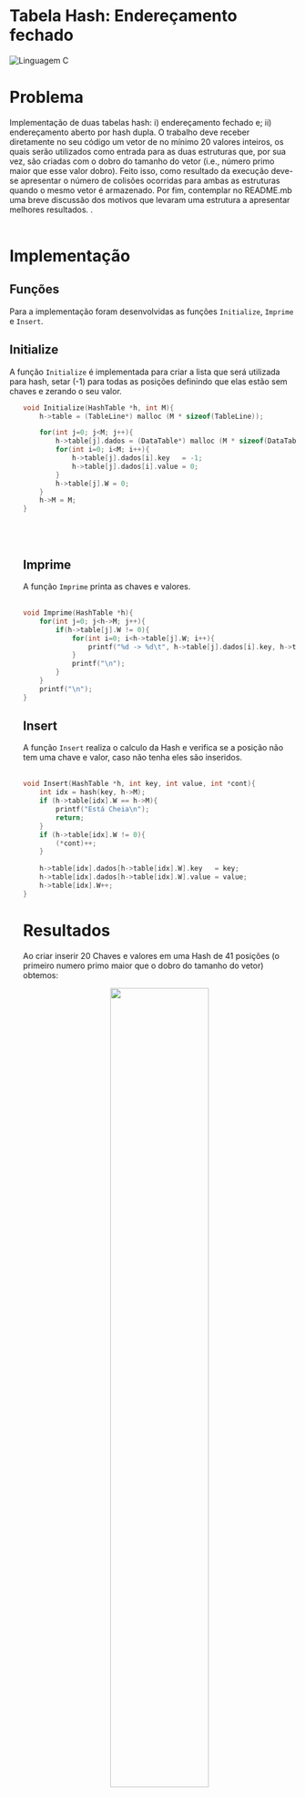 # Tabela Hash: Endereçamento fechado

![Linguagem C](https://img.shields.io/badge/Linguagem-C-green.svg)


<h1> Problema</h1>

Implementação de duas tabelas hash: i) endereçamento fechado e; ii) endereçamento aberto por hash dupla. O trabalho deve receber diretamente no seu código um vetor de no mínimo 20 valores inteiros, os quais serão utilizados como entrada  para as duas estruturas que, por sua vez, são criadas com o dobro do tamanho do vetor (i.e., número primo maior que esse valor dobro). Feito isso, como resultado da execução deve-se apresentar o número de colisões ocorridas para ambas as estruturas quando o mesmo vetor é armazenado. Por fim, contemplar no README.mb uma breve discussão dos motivos que levaram uma estrutura a apresentar melhores resultados. .
<br></br>

<h1>Implementação </h1>
<h2>Funções</h2>
Para a implementação foram desenvolvidas as funções <code>Initialize</code>, <code>Imprime</code> e <code>Insert</code>.
<h2>Initialize</h2>
A função <code>Initialize</code> é implementada para criar a lista que será utilizada para hash, setar (-1) para todas as posições definindo que elas estão sem chaves e zerando o seu valor.
<ul>

```   C
void Initialize(HashTable *h, int M){
	h->table = (TableLine*) malloc (M * sizeof(TableLine));

	for(int j=0; j<M; j++){
		h->table[j].dados = (DataTable*) malloc (M * sizeof(DataTable));
		for(int i=0; i<M; i++){
			h->table[j].dados[i].key   = -1;
			h->table[j].dados[i].value = 0;
		}
		h->table[j].W = 0;
	}
	h->M = M;
}
 ```
<br></br>
<h2>Imprime</h2>
A função <code>Imprime</code> printa as chaves e valores.
<br></br>

```   C
void Imprime(HashTable *h){
	for(int j=0; j<h->M; j++){
		if(h->table[j].W != 0){
			for(int i=0; i<h->table[j].W; i++){
				printf("%d -> %d\t", h->table[j].dados[i].key, h->table[j].dados[i].value);
			}
			printf("\n");
		}
	}
	printf("\n");
}
 ```
<h2>Insert</h2>
A função <code>Insert</code> realiza o calculo da Hash e verifica se a posição não tem uma chave e valor, caso não tenha eles são inseridos.
<br></br>

```   C
void Insert(HashTable *h, int key, int value, int *cont){
	int idx = hash(key, h->M);
	if (h->table[idx].W == h->M){
		printf("Está Cheia\n");
		return;
	}
	if (h->table[idx].W != 0){
		(*cont)++;
	}
	
	h->table[idx].dados[h->table[idx].W].key   = key;
	h->table[idx].dados[h->table[idx].W].value = value;
	h->table[idx].W++;
}
 ```
<h1>Resultados </h1> 
Ao criar inserir 20 Chaves e valores em uma Hash de 41 posições (o primeiro numero primo maior que o dobro do tamanho do vetor) obtemos: 

<p align = 'center' ><img src="https://user-images.githubusercontent.com/56900319/177896795-32f5bf80-6e14-4a7d-986d-9a725ccbad60.png" width = "60%"></p>



Sendo printado chave, valor e quantidade de colisões que aconteceram na execução.
# Compilação e Execução


| Comando                |  Função                                                                                           |                     
| -----------------------| ------------------------------------------------------------------------------------------------- |
|  `make clean`          | Apaga a última compilação realizada contida na pasta build                                        |
|  `make`                | Executa a compilação do programa utilizando o gcc, e o resultado vai para a pasta build           |
|  `make run`            | Executa o programa da pasta build após a realização da compilação                                 |
